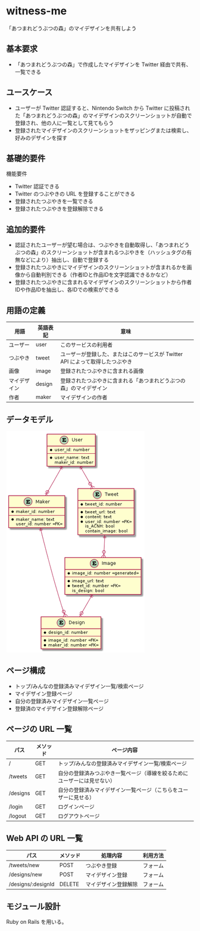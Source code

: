 # witness-me
「あつまれどうぶつの森」のマイデザインを共有しよう

## 基本要求

- 「あつまれどうぶつの森」で作成したマイデザインを Twitter 経由で共有、一覧できる

## ユースケース

- ユーザーが Twitter 認証すると、Nintendo Switch から Twitter に投稿された「あつまれどうぶつの森」のマイデザインのスクリーンショットが自動で登録され、他の人に一覧として見てもらう
- 登録されたマイデザインのスクリーンショットをザッピングまたは検索し、好みのデザインを探す

## 基礎的要件

機能要件

- Twitter 認証できる
- Twitter のつぶやきの URL を登録することができる
- 登録されたつぶやきを一覧できる
- 登録されたつぶやきを登録解除できる

## 追加的要件

- 認証されたユーザーが望む場合は、つぶやきを自動取得し、「あつまれどうぶつの森」のスクリーンショットが含まれるつぶやきを（ハッシュタグの有無などにより）抽出し、自動で登録する
- 登録されたつぶやきにマイデザインのスクリーンショットが含まれるかを画像から自動判別できる（作者IDと作品IDを文字認識できるかなど）
- 登録されたつぶやきに含まれるマイデザインのスクリーンショットから作者IDや作品IDを抽出し、各IDでの検索ができる

## 用語の定義

|用語|英語表記|意味|
|---|---|---|
|ユーザー|user|このサービスの利用者|
|つぶやき|tweet|ユーザーが登録した、またはこのサービスが Twitter API によって取得したつぶやき|
|画像|image|登録されたつぶやきに含まれる画像|
|マイデザイン|design|登録されたつぶやきに含まれる「あつまれどうぶつの森」のマイデザイン|
|作者|maker|マイデザインの作者|

## データモデル

![entity-relationship-diagram](https://raw.githubusercontent.com/aximov/witness-me/master/doc/uml/entity-relationship.png)

## ページ構成

- トップ/みんなの登録済みマイデザイン一覧/検索ページ
- マイデザイン登録ページ
- 自分の登録済みマイデザイン一覧ページ
- 登録済のマイデザイン登録解除ページ

## ページの URL 一覧

|パス|メソッド|ページ内容|
|---|---|---|
| / | GET | トップ/みんなの登録済みマイデザイン一覧/検索ページ |
| /tweets | GET | 自分の登録済みつぶやき一覧ページ（導線を絞るためにユーザーには見せない） |
| /designs | GET | 自分の登録済みマイデザイン一覧ページ（こちらをユーザーに見せる） |
| /login | GET | ログインページ |
| /logout | GET | ログアウトページ |

## Web API の URL 一覧

|パス|メソッド|処理内容|利用方法|
|---|---|---|---|
| /tweets/new | POST | つぶやき登録 | フォーム |
| /designs/new | POST | マイデザイン登録 | フォーム |
| /designs/:designId | DELETE | マイデザイン登録解除 | フォーム |

## モジュール設計

Ruby on Rails を用いる。